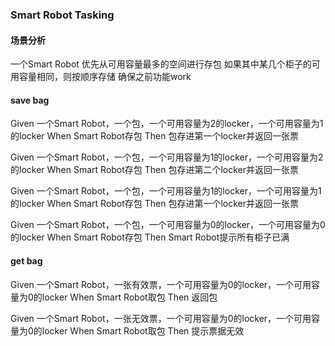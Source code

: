 ### Smart Robot Tasking

#### 场景分析
一个Smart Robot
优先从可用容量最多的空间进行存包
如果其中某几个柜子的可用容量相同，则按顺序存储
确保之前功能work

#### save bag
Given 一个Smart Robot，一个包，一个可用容量为2的locker，一个可用容量为1的locker
When Smart Robot存包
Then 包存进第一个locker并返回一张票

Given 一个Smart Robot，一个包，一个可用容量为1的locker，一个可用容量为2的locker
When Smart Robot存包
Then 包存进第二个locker并返回一张票

Given 一个Smart Robot，一个包，一个可用容量为1的locker，一个可用容量为1的locker
When Smart Robot存包
Then 包存进第一个locker并返回一张票

Given 一个Smart Robot，一个包，一个可用容量为0的locker，一个可用容量为0的locker
When Smart Robot存包
Then Smart Robot提示所有柜子已满

#### get bag
Given 一个Smart Robot，一张有效票，一个可用容量为0的locker，一个可用容量为0的locker
When Smart Robot取包
Then 返回包

Given 一个Smart Robot，一张无效票，一个可用容量为0的locker，一个可用容量为0的locker
When Smart Robot取包
Then 提示票据无效

